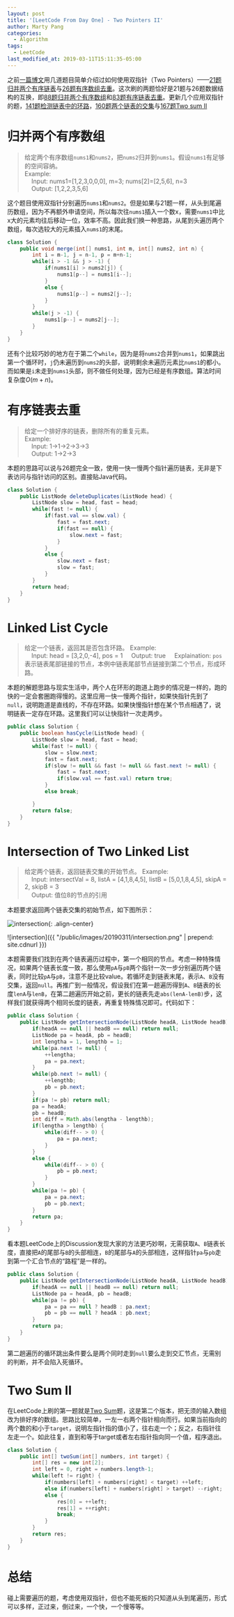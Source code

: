 ```yaml
---
layout: post
title: '[LeetCode From Day One] - Two Pointers II'
author: Marty Pang
categories: 
  - Algorithm
tags: 
  - LeetCode
last_modified_at: 2019-03-11T15:11:35-05:00
---
```


之前[一篇博文](https://www.hytheory.com/algorithm/Leetcode-from-day-one-two-pointers/)用几道题目简单介绍过如何使用双指针（Two Pointers）——[21题归并两个有序链表](https://leetcode.com/problems/merge-two-sorted-lists/description/)与[26题有序数组去重](https://leetcode.com/problems/remove-duplicates-from-sorted-array/description/)。这次刷的两题恰好是21题与26题数据结构的互换，即[88题归并两个有序数组](https://leetcode.com/problems/merge-sorted-array/description/)和[83题有序链表去重](https://leetcode.com/problems/remove-duplicates-from-sorted-list/description/)。更新几个应用双指针的题，[141题检测链表中的环路](https://leetcode.com/problems/linked-list-cycle/description/)，[160题两个链表的交集](https://leetcode.com/problems/intersection-of-two-linked-lists/description/)与[167题Two sum II](https://leetcode.com/problems/two-sum-ii-input-array-is-sorted/description/)

# 归并两个有序数组

> 给定两个有序数组`nums1`和`nums2`，把`nums2`归并到`nums1`。假设`nums1`有足够的空间容纳。  
> Example:   
&nbsp; &nbsp; Input: nums1=[1,2,3,0,0,0], m=3; nums[2]=[2,5,6], n=3  
&nbsp; &nbsp; Output: [1,2,2,3,5,6]  

这个题目使用双指针分别遍历`nums1`和`nums2`。但是如果与21题一样，从头到尾遍历数组，因为不再额外申请空间，所以每次往`nums1`插入一个数x，需要`nums1`中比x大的元素均往后移动一位，效率不高。因此我们换一种思路，从尾到头遍历两个数组，每次选较大的元素插入`nums1`的末尾。

```java
class Solution {
    public void merge(int[] nums1, int m, int[] nums2, int n) {
        int i = m-1, j = n-1, p = m+n-1;
        while(i > -1 && j > -1) {
            if(nums1[i] > nums2[j]) {
                nums1[p--] = nums1[i--];
            }
            else {
                nums1[p--] = nums2[j--];
            }
        }
        while(j > -1) {
            nums1[p--] = nums2[j--];  
        }
    }
}
```

还有个比较巧妙的地方在于第二个`while`，因为是将`nums2`合并到`nums1`，如果跳出第一个循环时，`j`仍未遍历到`nums2`的头部，说明剩余未遍历元素比`nums1`的都小。而如果是`i`未走到`nums1`头部，则不做任何处理，因为已经是有序数组。算法时间复杂度$O(m+n)$。

# 有序链表去重

> 给定一个排好序的链表，删除所有的重复元素。  
> Example:   
&nbsp; &nbsp; Input: 1->1->2->3->3  
&nbsp; &nbsp; Output: 1->2->3  

本题的思路可以说与26题完全一致，使用一快一慢两个指针遍历链表，无非是下表访问与指针访问的区别。直接贴Java代码。

```java
class Solution {
    public ListNode deleteDuplicates(ListNode head) {
        ListNode slow = head, fast = head;
        while(fast != null) {
            if(fast.val == slow.val) {
                fast = fast.next;
                if(fast == null) {
                    slow.next = fast;
                }
            }
            else {
                slow.next = fast;
                slow = fast;
            }
        }
        return head;
    }
}
```

# Linked List Cycle

> 给定一个链表，返回其是否包含环路。
> Example:  
&nbsp; &nbsp; Input: head = [3,2,0,-4], pos = 1
&nbsp; &nbsp; Output: true
&nbsp; &nbsp; Explaination: `pos`表示链表尾部链接的节点，本例中链表尾部节点链接到第二个节点，形成环路。

本题的解题思路与现实生活中，两个人在环形的跑道上跑步的情况是一样的，跑的快的一定会套圈跑得慢的。这里应用一快一慢两个指针，如果快指针先到了`null`，说明跑道是直线的，不存在环路。如果快慢指针想在某个节点相遇了，说明链表一定存在环路。这里我们可以让快指针一次走两步。

```java
public class Solution {
    public boolean hasCycle(ListNode head) {
        ListNode slow = head, fast = head;
        while(fast != null) {
            slow = slow.next;
            fast = fast.next;
            if(slow != null && fast != null && fast.next != null) {
                fast = fast.next;
                if(slow.val == fast.val) return true;
            }
            else break;

        }
        return false;
    }
}
```

# Intersection of Two Linked List

> 给定两个链表，返回链表交集的开始节点。
> Example:  
&nbsp; &nbsp; Input: intersectVal = 8, listA = [4,1,8,4,5], listB = [5,0,1,8,4,5], skipA = 2, skipB = 3  
&nbsp; &nbsp; Output: 值位8的节点的引用

本题要求返回两个链表交集的初始节点，如下图所示：

![intersection](/public/images/20190311/intersection.png){: .align-center}

![intersection]({{ "/public/images/20190311/intersection.png" | prepend: site.cdnurl }})

本题需要我们找到在两个链表遍历过程中，第一个相同的节点。考虑一种特殊情况，如果两个链表长度一致，那么使用`pA`与`pB`两个指针一次一步分别遍历两个链表，同时比较`pA`与`pB`，注意不是比较value。若循环走到链表末尾，表示`A`、`B`没有交集，返回`null`。再推广到一般情况，假设我们在第一趟遍历得到`A`、`B`链表的长度`lenA`与`lenB`，在第二趟遍历开始之前，更长的链表先走`abs(lenA-lenB)`步，这样我们就获得两个相同长度的链表，再重复特殊情况即可。代码如下：

```java
public class Solution {
    public ListNode getIntersectionNode(ListNode headA, ListNode headB) {
        if(headA == null || headB == null) return null;
        ListNode pa = headA, pb = headB;
        int lengtha = 1, lengthb = 1;
        while(pa.next != null) {
            ++lengtha;
            pa = pa.next;
        }
        while(pb.next != null) {
            ++lengthb;
            pb = pb.next;
        }
        if(pa != pb) return null;
        pa = headA;
        pb = headB;
        int diff = Math.abs(lengtha - lengthb);
        if(lengtha > lengthb) {
            while(diff-- > 0) {
                pa = pa.next;
            }
        }
        else {
            while(diff-- > 0) {
                pb = pb.next;
            }
        }
        while(pa != pb) {
            pa = pa.next;
            pb = pb.next;
        }
        return pa;
    }
}
```

看本题LeetCode上的Discussion发现大家的方法更巧妙啊，无需获取`A`、`B`链表长度，直接把`A`的尾部与`B`的头部相连，`B`的尾部与`A`的头部相连，这样指针`pa`与`pb`走到第一个汇合节点的“路程”是一样的。

```java
public class Solution {
    public ListNode getIntersectionNode(ListNode headA, ListNode headB) {
        if(headA == null || headB == null) return null;
        ListNode pa = headA, pb = headB;
        while(pa != pb) {
            pa = pa == null ? headB : pa.next;
            pb = pb == null ? headA : pb.next;
        }
        return pa;
    }
}
```
第二趟遍历的循环跳出条件要么是两个同时走到`null`要么走到交汇节点，无需别的判断，并不会陷入死循环。

# Two Sum II

在LeetCode上刷的第一题就是[Two Sum](https://leetcode.com/problems/two-sum/description)题，这是第二个版本，把无须的输入数组改为排好序的数组。思路比较简单，一左一右两个指针相向而行。如果当前指向的两个数的和小于`target`，说明左指针指的值小了，往右走一个；反之，右指针往左走一个。如此往复，直到和等于target或者左右指针指向同一个值，程序退出。

```java
class Solution {
    public int[] twoSum(int[] numbers, int target) {
        int[] res = new int[2];
        int left = 0, right = numbers.length-1;
        while(left != right) {
            if(numbers[left] + numbers[right] < target) ++left;
            else if(numbers[left] + numbers[right] > target) --right;
            else {
                res[0] = ++left;
                res[1] = ++right;
                break;
            }
        }
        return res;
    }
}
```

# 总结

碰上需要遍历的题，考虑使用双指针，但也不能死板的只知道从头到尾遍历，形式可以多样，正过来，倒过来，一个快，一个慢等等。